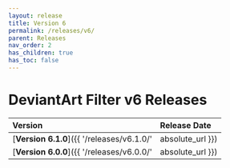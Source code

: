 ```yaml
---
layout: release
title: Version 6
permalink: /releases/v6/
parent: Releases
nav_order: 2
has_children: true
has_toc: false
---
```


# DeviantArt Filter v6 Releases

| Version                                                       | Release Date     |
| :------------------------------------------------------------ | :--------------- |
| [**Version 6.1.0**]({{ '/releases/v6.1.0/' | absolute_url }}) | May 18, 2020     |
| [**Version 6.0.0**]({{ '/releases/v6.0.0/' | absolute_url }}) | May 7, 2020      |

